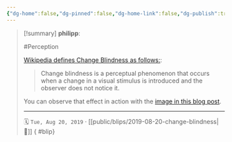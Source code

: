 ```yaml
---
{"dg-home":false,"dg-pinned":false,"dg-home-link":false,"dg-publish":true,"type":"blip","created-date":"2019-08-20T00:00:00","disabled rules":["yaml-title","yaml-title-alias","file-name-heading"],"title":"philipp @ 2019-08-20","dg-permalink":"2019/08/20/change-blindness/","updated-date":"2025-04-30T22:27:35","dg-path":"blips/2019-08-20-change-blindness.md","permalink":"/2019/08/20/change-blindness/","dgPassFrontmatter":true,"created":"2019-08-20T00:00:00","updated":"2025-04-30T22:27:35"}
---
```


> [!summary] **philipp**:
>
> #Perception
>
> [Wikipedia defines Change Blindness as follows:](https://en.wikipedia.org/wiki/Change_blindness):
>
> > Change blindness is a perceptual phenomenon that occurs when a change in a visual stimulus is introduced and the observer does not notice it.
>
> You can observe that effect in action with the [image in this blog post](https://www.kraftfuttermischwerk.de/blogg/veraenderungsblindheit/).
> - - -
>
> 🗓️ `Tue, Aug 20, 2019` · [[public/blips/2019-08-20-change-blindness\|🔗]]
{ #blip}

